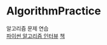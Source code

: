 # AlgorithmPractice
알고리즘 문제 연습  
[파이썬 알고리즘 인터뷰](https://github.com/Yoonkeee/AlgorithmPractice/PythonAlgorithmInterview/) [책](https://github.com/onlybooks/algorithm-interview)
